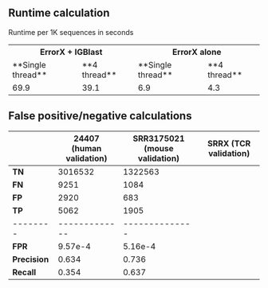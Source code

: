 ## Runtime calculation

Runtime per 1K sequences in seconds
<table>
	<tr>
    	<th colspan=2>ErrorX + IGBlast</th>
    	<th colspan=2>ErrorX alone</th> 
	</tr>
	<tr>
    	<td>**Single thread**</td>
    	<td>**4 thread**</td> 
    	<td>**Single thread**</td>
    	<td>**4 thread**</td> 
	</tr>
	<tr>
		<td>69.9</td>
		<td>39.1</td>
		<td>6.9</td>
		<td>4.3</td>
	</tr>
</table>
	
## False positive/negative calculations
|        | 24407 (human validation) | SRR3175021 (mouse validation) | SRRX (TCR validation) |
|---------------|-------------|--------------|---|
| **TN**        | 3016532     | 1322563      |   |
| **FN**        | 9251        | 1084         |   |
| **FP**        | 2920        | 683          |   |
| **TP**        | 5062        | 1905         |   |
|--------       |-------------|--------------|   |
| **FPR**       | 9.57e-4     | 5.16e-4      |   |
| **Precision** | 0.634       | 0.736        |   |
| **Recall**    | 0.354       | 0.637        |   |

